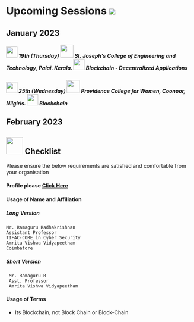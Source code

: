# Upcoming Sessions ![](https://img.shields.io/badge/-Live-Green)

## January 2023

##### <img src="https://user-images.githubusercontent.com/7790256/209120058-ed3a633f-79ed-4c90-b39b-fbe10d6c0c50.png" width="30" />  19th (Thursday) <img src="https://user-images.githubusercontent.com/7790256/209119710-8243f650-9ca5-4945-9c41-81bf2f4d6e80.png" width="35" /> St. Joseph's College of Engineering and Technology, Palai. Kerala.  <img src="https://user-images.githubusercontent.com/7790256/209121210-9c960daf-b7cf-4d89-82cd-e643da82456d.png" width="30" /> Blockchain - Decentralized Applications 

##### <img src="https://user-images.githubusercontent.com/7790256/209120058-ed3a633f-79ed-4c90-b39b-fbe10d6c0c50.png" width="30" />  25th (Wednesday) <img src="https://user-images.githubusercontent.com/7790256/209119710-8243f650-9ca5-4945-9c41-81bf2f4d6e80.png" width="35" /> Providence College for Women, Coonoor, Nilgiris.  <img src="https://user-images.githubusercontent.com/7790256/209121210-9c960daf-b7cf-4d89-82cd-e643da82456d.png" width="30" /> Blockchain
  
## February 2023

## <img src="https://user-images.githubusercontent.com/7790256/209120763-48cbca50-c573-4510-b592-8d7ca8ea4e2b.png" width="45" /> Checklist
 
 Please ensure the below requirements are satisfied and comfortable from your organisation
 
#### Profile please [Click Here](https://ramagururadhakrishnan.github.io/) 
 
#### Usage of Name and Affiliation
 
##### Long Version

  ```
  Mr. Ramaguru Radhakrishnan
  Assistant Professor
  TIFAC-CORE in Cyber Security
  Amrita Vishwa Vidyapeetham
  Coimbatore
  ```
  
 ##### Short Version
 
 ```
  Mr. Ramaguru R
  Asst. Professor
  Amrita Vishwa Vidyapeetham
  ```    
  
 #### Usage of Terms 
    
 - Its Blockchain, not Block Chain or Block-Chain
